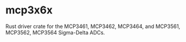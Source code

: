 # mcp3x6x

Rust driver crate for the MCP3461, MCP3462, MCP3464, and MCP3561, MCP3562, MCP3564 Sigma-Delta ADCs.

